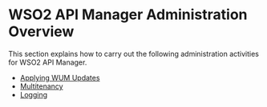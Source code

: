 # WSO2 API Manager Administration Overview

This section explains how to carry out the following administration activities for WSO2 API Manager.

- [Applying WUM Updates]({{base_path}}/administer/admin-overview)
- [Multitenancy]({{base_path}}/administer/multitenancy/introduction-to-multitenancy)
- [Logging]({{base_path}}/administer/logging-and-monitoring/logging/setting-up-logging)